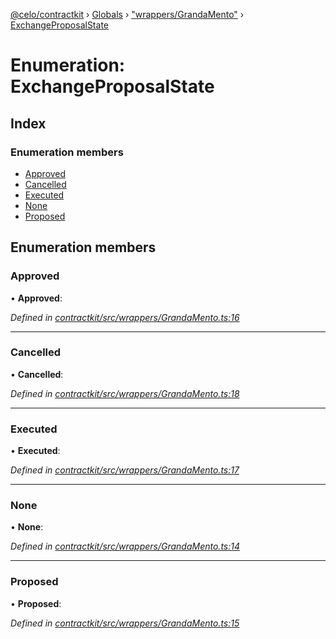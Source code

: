 [@celo/contractkit](../README.md) › [Globals](../globals.md) › ["wrappers/GrandaMento"](../modules/_wrappers_grandamento_.md) › [ExchangeProposalState](_wrappers_grandamento_.exchangeproposalstate.md)

# Enumeration: ExchangeProposalState

## Index

### Enumeration members

* [Approved](_wrappers_grandamento_.exchangeproposalstate.md#approved)
* [Cancelled](_wrappers_grandamento_.exchangeproposalstate.md#cancelled)
* [Executed](_wrappers_grandamento_.exchangeproposalstate.md#executed)
* [None](_wrappers_grandamento_.exchangeproposalstate.md#none)
* [Proposed](_wrappers_grandamento_.exchangeproposalstate.md#proposed)

## Enumeration members

###  Approved

• **Approved**:

*Defined in [contractkit/src/wrappers/GrandaMento.ts:16](https://github.com/celo-org/celo-monorepo/blob/master/packages/sdk/contractkit/src/wrappers/GrandaMento.ts#L16)*

___

###  Cancelled

• **Cancelled**:

*Defined in [contractkit/src/wrappers/GrandaMento.ts:18](https://github.com/celo-org/celo-monorepo/blob/master/packages/sdk/contractkit/src/wrappers/GrandaMento.ts#L18)*

___

###  Executed

• **Executed**:

*Defined in [contractkit/src/wrappers/GrandaMento.ts:17](https://github.com/celo-org/celo-monorepo/blob/master/packages/sdk/contractkit/src/wrappers/GrandaMento.ts#L17)*

___

###  None

• **None**:

*Defined in [contractkit/src/wrappers/GrandaMento.ts:14](https://github.com/celo-org/celo-monorepo/blob/master/packages/sdk/contractkit/src/wrappers/GrandaMento.ts#L14)*

___

###  Proposed

• **Proposed**:

*Defined in [contractkit/src/wrappers/GrandaMento.ts:15](https://github.com/celo-org/celo-monorepo/blob/master/packages/sdk/contractkit/src/wrappers/GrandaMento.ts#L15)*

